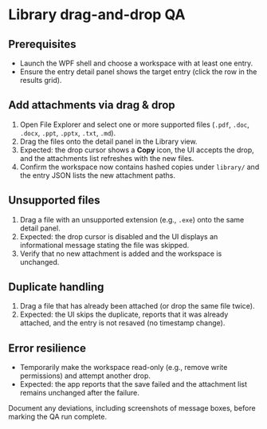 # Library drag-and-drop QA

## Prerequisites
- Launch the WPF shell and choose a workspace with at least one entry.
- Ensure the entry detail panel shows the target entry (click the row in the results grid).

## Add attachments via drag & drop
1. Open File Explorer and select one or more supported files (`.pdf`, `.doc`, `.docx`, `.ppt`, `.pptx`, `.txt`, `.md`).
2. Drag the files onto the detail panel in the Library view.
3. Expected: the drop cursor shows a **Copy** icon, the UI accepts the drop, and the attachments list refreshes with the new files.
4. Confirm the workspace now contains hashed copies under `library/` and the entry JSON lists the new attachment paths.

## Unsupported files
1. Drag a file with an unsupported extension (e.g., `.exe`) onto the same detail panel.
2. Expected: the drop cursor is disabled and the UI displays an informational message stating the file was skipped.
3. Verify that no new attachment is added and the workspace is unchanged.

## Duplicate handling
1. Drag a file that has already been attached (or drop the same file twice).
2. Expected: the UI skips the duplicate, reports that it was already attached, and the entry is not resaved (no timestamp change).

## Error resilience
- Temporarily make the workspace read-only (e.g., remove write permissions) and attempt another drop.
- Expected: the app reports that the save failed and the attachment list remains unchanged after the failure.

Document any deviations, including screenshots of message boxes, before marking the QA run complete.

